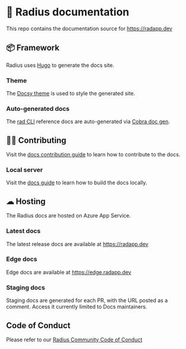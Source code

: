 # 📕 Radius documentation

This repo contains the documentation source for https://radapp.dev

## 📦 Framework

Radius uses [Hugo](https://gohugo.io/) to generate the docs site.

### Theme

The [Docsy theme](https://docsy.dev) is used to style the generated site.

### Auto-generated docs

The [rad CLI](https://github.com/radius-project/radius/tree/main/cmd/rad) reference docs are auto-generated via [Cobra doc gen](https://github.com/spf13/cobra/tree/master/doc).

## 👨‍💻 Contributing

Visit the [docs contribution guide](https://radapp.dev/contributing/contributing-docs/) to learn how to contribute to the docs.

### Local server

Visit the [docs guide](./docs) to learn how to build the docs locally.

## ☁ Hosting

The Radius docs are hosted on Azure App Service.

### Latest docs

The latest release docs are available at https://radapp.dev

### Edge docs

Edge docs are available at https://edge.radapp.dev

### Staging docs

Staging docs are generated for each PR, with the URL posted as a comment. Access it currently limited to Docs maintainers.


## Code of Conduct

Please refer to our [Radius Community Code of Conduct](https://github.com/radius-project/radius/blob/main/CODE_OF_CONDUCT.md)